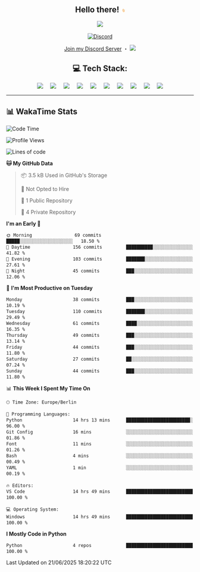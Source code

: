 <div align="center">
  
  ## <strong>Hello there! <img src="https://raw.githubusercontent.com/ginny100/ginny100/main/assets/waving-hand.webp" width="2%"></strong><br/>
  <p align="center">
    <a><img src="https://readme-typing-svg.herokuapp.com?color=B57EDC&size=25&center=true&lines=hi+I'm+Chaos;high+perf+discord+dev;postgres+%2B+redis+%2B+python"></a>
  </p>
  
</div>

<div align="center">
  <a href="https://discord.com/users/781512050445778985">
    <img src="https://discord.c99.nl/widget/theme-1/781512050445778985.png" alt="Discord" />
  </a>
    <p align="center">  
      <a href="https://discord.gg/dosa">Join my Discord Server</a> ・ 
      <img src="https://komarev.com/ghpvc/?username=Cha03s">
    </p>
</div>

## <div align="center">💻 Tech Stack:</div>
<div align="center">
  <img src="https://cdn.jsdelivr.net/gh/devicons/devicon/icons/python/python-original.svg" height="40" />
  <img width="12" />
  <img src="https://cdn.jsdelivr.net/gh/devicons/devicon/icons/java/java-original.svg" height="40" />
  <img width="12" />
  <img src="https://cdn.jsdelivr.net/gh/devicons/devicon/icons/javascript/javascript-original.svg" height="40" />
  <img width="12" />
  <img src="https://cdn.jsdelivr.net/gh/devicons/devicon/icons/typescript/typescript-original.svg" height="40" />
  <img width="12" />
  <img src="https://cdn.jsdelivr.net/gh/devicons/devicon/icons/nodejs/nodejs-original.svg" height="40" />
  <img width="12" />
  <img src="https://cdn.jsdelivr.net/gh/devicons/devicon/icons/react/react-original.svg" height="40" />
  <img width="12" />
  <img src="https://cdn.jsdelivr.net/gh/devicons/devicon/icons/docker/docker-original.svg" height="40" />
  <img width="12" />
  <img src="https://cdn.jsdelivr.net/gh/devicons/devicon/icons/yaml/yaml-original.svg" height="40" />
  <img width="12" />
  <img src="https://cdn.jsdelivr.net/gh/devicons/devicon/icons/redis/redis-original.svg" height="40" />
  <img width="12" />
  <img src="https://cdn.jsdelivr.net/gh/devicons/devicon/icons/postgresql/postgresql-original.svg" height="40" />
</div>

---

## 📊 WakaTime Stats

<!--START_SECTION:waka-->
![Code Time](http://img.shields.io/badge/Code%20Time-25%20hrs%2039%20mins-blue)

![Profile Views](http://img.shields.io/badge/Profile%20Views-13-blue)

![Lines of code](https://img.shields.io/badge/From%20Hello%20World%20I%27ve%20Written-104.3%20thousand%20lines%20of%20code-blue)

**🐱 My GitHub Data** 

> 📦 3.5 kB Used in GitHub's Storage 
 > 
> 🚫 Not Opted to Hire
 > 
> 📜 1 Public Repository 
 > 
> 🔑 4 Private Repository 
 > 
**I'm an Early 🐤** 

```text
🌞 Morning                69 commits          █████░░░░░░░░░░░░░░░░░░░░   18.50 % 
🌆 Daytime                156 commits         ██████████░░░░░░░░░░░░░░░   41.82 % 
🌃 Evening                103 commits         ███████░░░░░░░░░░░░░░░░░░   27.61 % 
🌙 Night                  45 commits          ███░░░░░░░░░░░░░░░░░░░░░░   12.06 % 
```
📅 **I'm Most Productive on Tuesday** 

```text
Monday                   38 commits          ███░░░░░░░░░░░░░░░░░░░░░░   10.19 % 
Tuesday                  110 commits         ███████░░░░░░░░░░░░░░░░░░   29.49 % 
Wednesday                61 commits          ████░░░░░░░░░░░░░░░░░░░░░   16.35 % 
Thursday                 49 commits          ███░░░░░░░░░░░░░░░░░░░░░░   13.14 % 
Friday                   44 commits          ███░░░░░░░░░░░░░░░░░░░░░░   11.80 % 
Saturday                 27 commits          ██░░░░░░░░░░░░░░░░░░░░░░░   07.24 % 
Sunday                   44 commits          ███░░░░░░░░░░░░░░░░░░░░░░   11.80 % 
```


📊 **This Week I Spent My Time On** 

```text
🕑︎ Time Zone: Europe/Berlin

💬 Programming Languages: 
Python                   14 hrs 13 mins      ████████████████████████░   96.00 % 
Git Config               16 mins             ░░░░░░░░░░░░░░░░░░░░░░░░░   01.86 % 
Font                     11 mins             ░░░░░░░░░░░░░░░░░░░░░░░░░   01.26 % 
Bash                     4 mins              ░░░░░░░░░░░░░░░░░░░░░░░░░   00.49 % 
YAML                     1 min               ░░░░░░░░░░░░░░░░░░░░░░░░░   00.19 % 

🔥 Editors: 
VS Code                  14 hrs 49 mins      █████████████████████████   100.00 % 

💻 Operating System: 
Windows                  14 hrs 49 mins      █████████████████████████   100.00 % 
```

**I Mostly Code in Python** 

```text
Python                   4 repos             █████████████████████████   100.00 % 
```




 Last Updated on 21/06/2025 18:20:22 UTC
<!--END_SECTION:waka-->


